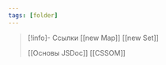 ```yaml
---
tags: [folder]
---
```

> [!info]- Ссылки
> [[new Map]]
> [[new Set]]
> 
> [[Основы JSDoc]]
> [[CSSOM]]


